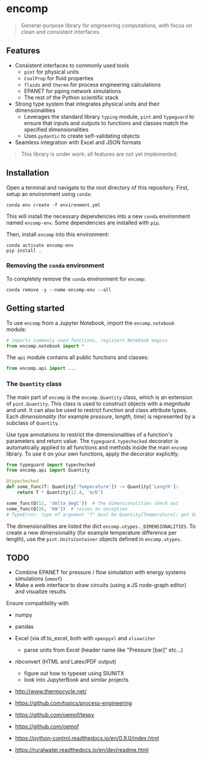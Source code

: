 # encomp


> General-purpose library for *en*gineering *comp*utations, with focus on clean and consistent interfaces.

## Features

* Consistent interfaces to commonly used tools
    * ``pint`` for physical units
    * ``CoolProp`` for fluid properties
    * ``fluids`` and ``thermo`` for process engineering calculations
    * EPANET for piping network simulations
    * The rest of the Python scientific stack
* Strong type system that integrates physical units and their dimensionalities
    * Leverages the standard library ``typing`` module, ``pint`` and ``typeguard`` to ensure that inputs and outputs to functions and classes match the specified dimensionalities
    * Uses ``pydantic`` to create self-validating objects
* Seamless integration with Excel and JSON formats


> This library is under work: all features are not yet implemented.


## Installation

Open a terminal and navigate to the root directory of this repository.
First, setup an environment using ``conda``:

```
conda env create -f environment.yml
```

This will install the necessary dependencies into a new ``conda`` environment named ``encomp-env``.
Some dependencies are installed with ``pip``.


Then, install ``encomp`` into this environment:

```
conda activate encomp-env
pip install .
```


### Removing the ``conda`` environment

To completely remove the ``conda`` environment for ``encomp``:

```
conda remove -y --name encomp-env --all
```


## Getting started

To use ``encomp`` from a Jupyter Notebook, import the ``encomp.notebook`` module:


```python
# imports commonly used functions, registers Notebook magics
from encomp.notebook import *
```

The ``api`` module contains all public functions and classes:

```python
from encomp.api import ...
```

### The ``Quantity`` class


The main part of ``encomp`` is the ``encomp.Quantity`` class, which is an extension of ``pint.Quantity``.
This class is used to construct objects with a *magnitude* and *unit*.
It can also be used to restrict function and class attribute types.
Each *dimensionality* (for example *pressure*, *length*, *time*) is represented by a subclass of ``Quantity``.

Use type annotations to restrict the dimensionalities of a function's parameters and return value.
The ``typeguard.typechecked`` decorator is automatically applied to all functions and methods inside the main ``encomp`` library.
To use it on your own functions, apply the decorator explicitly.


```python
from typeguard import typechecked
from encomp.api import Quantity

@typechecked
def some_func(T: Quantity['Temperature']) -> Quantity['Length']:
    return T * Quantity(12.4, 'm/K')

some_func(Q(12, 'delta_degC'))  # the dimensionalities check out
some_func(Q(26, 'kW'))  # raises an exception
# TypeError: type of argument "T" must be Quantity[Temperature]; got Quantity[Power] instead
```

The dimensionalities are listed the dict ``encomp.utypes._DIMENSIONALITIES``.
To create a new dimensionality (for example temperature difference per length), use the ``pint.UnitsContainer`` objects defined in ``encomp.utypes``.


## TODO


* Combine EPANET for pressure / flow simulation with energy systems simulations (``omeof``)
* Make a web interface to draw circuits (using a JS node-graph editor) and visualize results.

Ensure compatibility with

* numpy
* pandas
* Excel (via df.to_excel, both with ``openpyxl`` and ``xlsxwriter``
    * parse units from Excel (header name like "Pressure [bar]" etc...)
* nbconvert (HTML and Latex/PDF output)
    * figure out how to typeset using SIUNITX
    * look into JupyterBook and similar projects


* http://www.thermocycle.net/
* https://github.com/topics/process-engineering
* https://github.com/oemof/tespy
* https://github.com/oemof
* https://python-control.readthedocs.io/en/0.9.0/index.html
* https://ruralwater.readthedocs.io/en/dev/readme.html
